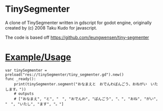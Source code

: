 # TinySegmenter
A clone of TinySegmenter written in gdscript for godot engine, originally created by (c) 2008 Taku Kudo for javascript.

The code is based off https://github.com/leungwensen/tiny-segmenter

# [Example/Usage](example.gd)
```gdscript
var tinySegmenter = preload("res://tinySegmenter/tiny_segmenter.gd").new()
func _ready():
	print(tinySegmenter.segment("おなまえと　おでんわばんごう、おねがい　いたします。"))
	# outputs 
	# ["おなまえ", "と", "　", "おでんわ", "ばんごう", "、", "おね", "がい", "　", "いたし", "ます", "。"]
```
